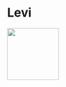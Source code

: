 # Levi

<img src="https://github.com/0xJoichiro/Levi/assets/119509722/5f0893a2-1d75-467c-be3c-78ccfe5db4b9" width="120" height="120">
